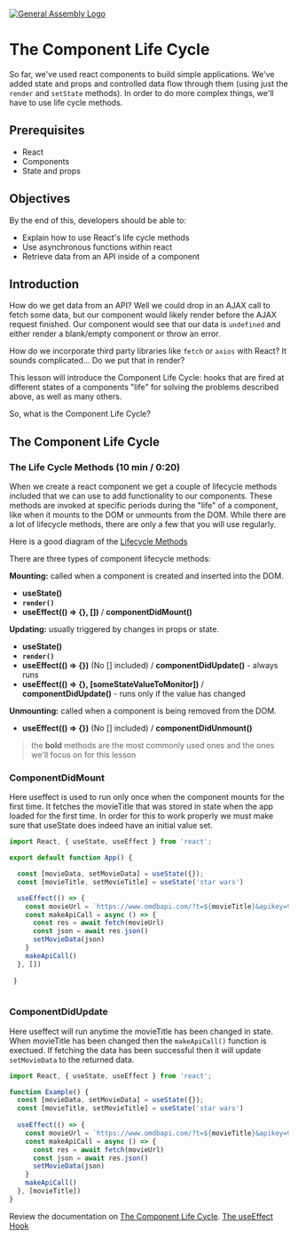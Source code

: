 [![General Assembly Logo](https://camo.githubusercontent.com/1a91b05b8f4d44b5bbfb83abac2b0996d8e26c92/687474703a2f2f692e696d6775722e636f6d2f6b6538555354712e706e67)](https://generalassemb.ly/education/web-development-immersive)

# The Component Life Cycle

So far, we've used react components to build simple applications. We've added
state and props and controlled data flow through them (using just the `render`
and `setState` methods). In order to do more complex things, we'll have to use
life cycle methods.

## Prerequisites

- React
- Components
- State and props

## Objectives

By the end of this, developers should be able to:

- Explain how to use React's life cycle methods
- Use asynchronous functions within react
- Retrieve data from an API inside of a component

## Introduction

How do we get data from an API? Well we could drop in an AJAX call to fetch some
data, but our component would likely render before the AJAX request finished.
Our component would see that our data is `undefined` and either render a
blank/empty component or throw an error.

How do we incorporate third party libraries like `fetch` or `axios` with React?
It sounds complicated... Do we put that in render?

This lesson will introduce the Component Life Cycle: hooks that are fired at
different states of a components "life" for solving the problems described
above, as well as many others.

So, what is the Component Life Cycle?

## The Component Life Cycle

### The Life Cycle Methods (10 min / 0:20)

When we create a react component we get a couple of lifecycle methods included
that we can use to add functionality to our components. These methods are
invoked at specific periods during the "life" of a component, like when it
mounts to the DOM or unmounts from the DOM. While there are a lot of lifecycle
methods, there are only a few that you will use regularly.

Here is a good diagram of the [Lifecycle Methods](https://projects.wojtekmaj.pl/react-lifecycle-methods-diagram/)

There are three types of component lifecycle methods:

**Mounting:** called when a component is created and inserted into the DOM.

- **useState()**
- **`render()`**
- **useEffect(() => {}, [])**  / **componentDidMount()**

**Updating:** usually triggered by changes in props or state.

- **useState()**
- **`render()`**
- **useEffect(() => {})**  (No [] included) / **componentDidUpdate()** - always runs
- **useEffect(() => {}, [someStateValueToMonitor])** / **componentDidUpdate()** - runs only if the value has changed


**Unmounting:** called when a component is being removed from the DOM.

- **useEffect(() => {})**  (No [] included) / **componentDidUnmount()**

> the **bold** methods are the most commonly used ones and the ones we'll focus
> on for this lesson

### ComponentDidMount

Here useffect is used to run only once when the component mounts for the first time. It fetches the movieTitle that was stored in state when the app loaded for the first time.  In order for this to work properly we must make sure that useState does indeed have an initial value set. 

```js
import React, { useState, useEffect } from 'react';

export default function App() {

  const [movieData, setMovieData] = useState({});
  const [movieTitle, setMovieTitle] = useState('star wars')

  useEffect(() => {
    const movieUrl = `https://www.omdbapi.com/?t=${movieTitle}&apikey=98e3fb1f`;
    const makeApiCall = async () => {
      const res = await fetch(movieUrl)
      const json = await res.json()
      setMovieData(json)
    }
    makeApiCall()
  }, [])
  
 }
  
```

### ComponentDidUpdate

Here useffect will run anytime the movieTitle has been changed in state.  When movieTitle has been changed then the `makeApiCall()` function is exectued.  If fetching the data has been successful then it will update `setMovieData` to the returned data. 

```js
import React, { useState, useEffect } from 'react';

function Example() {
  const [movieData, setMovieData] = useState({});
  const [movieTitle, setMovieTitle] = useState('star wars')
  
  useEffect(() => {
    const movieUrl = `https://www.omdbapi.com/?t=${movieTitle}&apikey=98e3fb1f`;
    const makeApiCall = async () => {
      const res = await fetch(movieUrl)
      const json = await res.json()
      setMovieData(json)
    }
    makeApiCall()
  }, [movieTitle])
}

```

Review the documentation on
[The Component Life Cycle](https://reactjs.org/docs/react-component.html#the-component-lifecycle).
[The useEffect Hook](https://reactjs.org/docs/hooks-effect.html)
